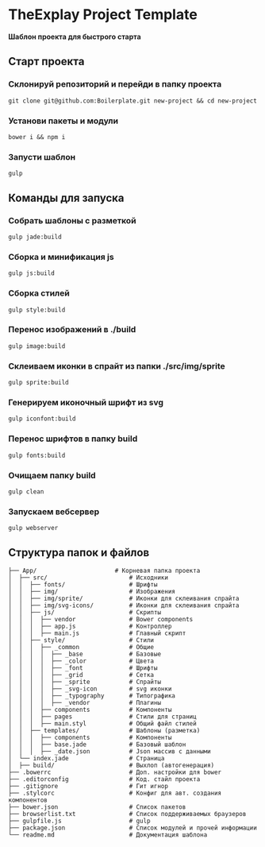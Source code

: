 # TheExplay Project Template
**Шаблон проекта для быстрого старта**


## Старт проекта

### Склонируй репозиторий и перейди в папку проекта
```
git clone git@github.com:Boilerplate.git new-project && cd new-project
```

### Установи пакеты и модули
```
bower i && npm i
```

### Запусти шаблон
```
gulp
```


## Команды для запуска

### Собрать шаблоны с разметкой
```
gulp jade:build
```

### Сборка и минификация js
```
gulp js:build
```

### Сборка стилей
```
gulp style:build
```

### Перенос изображений в ./build
```
gulp image:build
```

### Склеиваем иконки в спрайт из папки ./src/img/sprite
```
gulp sprite:build
```

### Генерируем иконочный шрифт из svg
```
gulp iconfont:build
```

### Перенос шрифтов в папку build
```
gulp fonts:build
```

### Очищаем папку build
```
gulp clean
```

### Запускаем вебсервер
```
gulp webserver
```

## Структура папок и файлов
```
├── App/                      # Корневая папка проекта
│  ├── src/                       # Исходники
│  │  ├── fonts/                  # Шрифты
│  │  ├── img/                    # Изображения
│  │  ├── img/sprite/             # Иконки для склеивания спрайта
│  │  ├── img/svg-icons/          # Иконки для склеивания спрайта
│  │  ├── js/                     # Скрипты
│  │  │  ├── vendor               # Bower components
│  │  │  ├── app.js               # Контроллер
│  │  │  ├── main.js              # Главный скрипт 
│  │  ├── style/                  # Стили
│  │  │  ├── _common              # Общие
│  │  │  │  ├── _base             # Базовые 
│  │  │  │  ├── _color            # Цвета
│  │  │  │  ├── _font             # Шрифты
│  │  │  │  ├── _grid             # Сетка
│  │  │  │  ├── _sprite           # Спрайты
│  │  │  │  ├── _svg-icon         # svg иконки
│  │  │  │  ├── _typography       # Типографика
│  │  │  │  ├── _vendor           # Плагины
│  │  │  ├── components           # Компоненты
│  │  │  ├── pages                # Стили для страниц
│  │  │  ├── main.styl            # Общий файл стилей
│  │  ├── templates/              # Шаблоны (разметка)
│  │  │  ├── components           # Компоненты
│  │  │  ├── base.jade            # Базовый шаблон
│  │  │  ├── _date.json           # Json массив с данными
│  └── index.jade                 # Страница
│  ├── build/                     # Выхлоп (автогенерация)
├── .bowerrc                      # Доп. настройки для bower
├── .editorconfig                 # Код. стайл проекта
├── .gitignore                    # Гит игнор
├── .stylcorc                     # Конфиг для авт. создания компонентов
├── bower.json                    # Список пакетов
├── browserlist.txt               # Список поддерживаемых браузеров
├── gulpfile.js                   # gulp
├── package.json                  # Список модулей и прочей информации
└── readme.md                     # Документация шаблона
```



